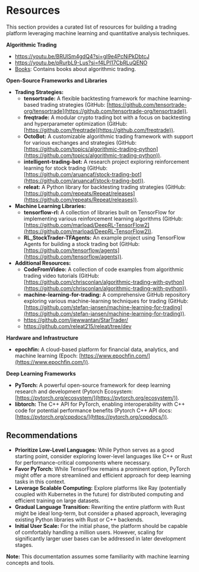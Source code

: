 # Resources

This section provides a curated list of resources for building a trading platform leveraging machine learning and quantitative analysis techniques.

**Algorithmic Trading**

- https://youtu.be/BRUlSm4gdQ4?si=gI9e4PcNiPkDbtcJ
- https://youtu.be/pRurbL9-Lus?si=f4LPI17CbRLuQENO
- [Books](./books/): Contains books about algorithmic trading.

**Open-Source Frameworks and Libraries**

- **Trading Strategies:**
  - **tensortrade:** A flexible backtesting framework for machine learning-based trading strategies (GitHub: [https://github.com/tensortrade-org/tensortrade](https://github.com/tensortrade-org/tensortrade)).
  - **freqtrade:** A modular crypto trading bot with a focus on backtesting and hyperparameter optimization (GitHub: [https://github.com/freqtrade](https://github.com/freqtrade)).
  - **OctoBot:** A customizable algorithmic trading framework with support for various exchanges and strategies (GitHub: [https://github.com/topics/algorithmic-trading-python](https://github.com/topics/algorithmic-trading-python)).
  - **intelligent-trading-bot:** A research project exploring reinforcement learning for stock trading (GitHub: [https://github.com/aruancaf/stock-trading-bot](https://github.com/aruancaf/stock-trading-bot)).
  - **releat:** A Python library for backtesting trading strategies (GitHub: [https://github.com/repeats/Repeat/releases](https://github.com/repeats/Repeat/releases)).
- **Machine Learning Libraries:**
  - **tensorflow-rl:** A collection of libraries built on TensorFlow for implementing various reinforcement learning algorithms (GitHub: [https://github.com/marload/DeepRL-TensorFlow2](https://github.com/marload/DeepRL-TensorFlow2)).
  - **RL_StockTrader-TFAgents:** An example project using TensorFlow Agents for building a stock trading bot (GitHub: [https://github.com/tensorflow/agents](https://github.com/tensorflow/agents)).
- **Additional Resources:**
  - **CodeFromVideo:** A collection of code examples from algorithmic trading video tutorials (GitHub: [https://github.com/chrisconlan/algorithmic-trading-with-python](https://github.com/chrisconlan/algorithmic-trading-with-python)).
  - **machine-learning-for-trading:** A comprehensive GitHub repository exploring various machine-learning techniques for trading (GitHub: [https://github.com/stefan-jansen/machine-learning-for-trading](https://github.com/stefan-jansen/machine-learning-for-trading)).
  - https://github.com/jiewwantan/StarTrader/
  - https://github.com/releat215/releat/tree/dev 

**Hardware and Infrastructure**

- **epochfin:** A cloud-based platform for financial data, analytics, and machine learning (Epoch: [https://www.epochfin.com/](https://www.epochfin.com/)).

**Deep Learning Frameworks**

- **PyTorch:** A powerful open-source framework for deep learning research and development (Pytorch Ecosystem: [https://pytorch.org/ecosystem/](https://pytorch.org/ecosystem/)).
- **libtorch:** The C++ API for PyTorch, enabling interoperability with C++ code for potential performance benefits (Pytorch C++ API docs: [https://pytorch.org/cppdocs/](https://pytorch.org/cppdocs/)).

## Recommendations

- **Prioritize Low-Level Languages:** While Python serves as a good starting point, consider exploring lower-level languages like C++ or Rust for performance-critical components where necessary.
- **Favor PyTorch:** While TensorFlow remains a prominent option, PyTorch might offer a more streamlined and efficient approach for deep learning tasks in this context.
- **Leverage Scalable Computing:** Explore platforms like Ray (potentially coupled with Kubernetes in the future) for distributed computing and efficient training on large datasets.
- **Gradual Language Transition:** Rewriting the entire platform with Rust might be ideal long-term, but consider a phased approach, leveraging existing Python libraries with Rust or C++ backends.
- **Initial User Scale:** For the initial phase, the platform should be capable of comfortably handling a million users. However, scaling for significantly larger user bases can be addressed in later development stages.

**Note:** This documentation assumes some familiarity with machine learning concepts and tools.
